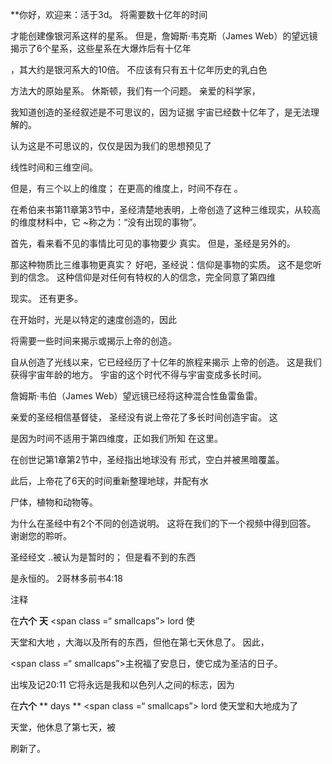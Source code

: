 **你好，欢迎来：活于3d。 将需要数十亿年的时间

才能创建像银河系这样的星系。
但是，詹姆斯·韦克斯（James Web）的望远镜揭示了6个星系，这些星系在大爆炸后有十亿年

，其大约是银河系大的10倍。
不应该有只有五十亿年历史的乳白色

方法大的原始星系。
休斯顿，我们有一个问题。
亲爱的科学家，

我知道创造的圣经叙述是不可思议的，因为证据
宇宙已经数十亿年了，是无法理解的。

认为这是不可思议的，仅仅是因为我们的思想预见了

线性时间和三维空间。

但是，有三个以上的维度； 在更高的维度上，时间不存在
。

在希伯来书第11章第3节中，圣经清楚地表明，上帝创造了这种三维现实，从较高的维度材料中，它
~称之为：“没有出现的事物”。

首先，看来看不见的事情比可见的事物要少
真实。 但是，圣经是另外的。

那这种物质比三维事物更真实？
好吧，圣经说：信仰是事物的实质。
这不是您听到的信念。 这种信仰是对任何有特权的人的信念，完全同意了第四维

现实。
还有更多。

在开始时，光是以特定的速度创造的，因此

将需要一些时间来揭示或揭示上帝的创造。

自从创造了光线以来，它已经经历了十亿年的旅程来揭示
上帝的创造。 这是我们获得宇宙年龄的地方。
宇宙的这个时代不得与宇宙变成多长时间。

詹姆斯·韦伯（James Web）望远镜已经将这种混合性鱼雷鱼雷。

亲爱的圣经相信基督徒，
圣经没有说上帝花了多长时间创造宇宙。 这

是因为时间不适用于第四维度，正如我们所知
在这里。

在创世记第1章第2节中，圣经指出地球没有
形式，空白并被黑暗覆盖。

此后，上帝花了6天的时间重新整理地球，并配有水

尸体，植物和动物等。

为什么在圣经中有2个不同的创造说明。
这将在我们的下一个视频中得到回答。
谢谢您的聆听。

圣经经文
..被认为是暂时的； 但是看不到的东西

是永恒的。
2哥林多前书4:18

注释

在**六个** **天** <span class =“ smallcaps”> lord </span>使

天堂和大地 ，大海以及所有的东西，但他在第七天休息了。 因此，

<span class =“ smallcaps”>主</span>祝福了安息日，使它成为圣洁的日子。

出埃及记20:11
它将永远是我和以色列人之间的标志，因为

在**六个** ** days ** <span class =“ smallcaps”> lord </span >使天堂和大地成为了

天堂，他休息了第七天，被

刷新了。


